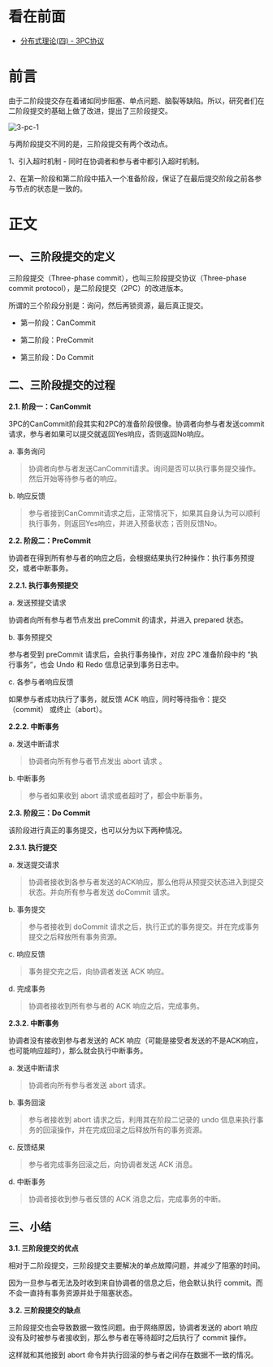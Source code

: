 
看在前面
====

* <a href="https://juejin.im/post/6844903621495111688">分布式理论(四) - 3PC协议</a>

前言
====

由于二阶段提交存在着诸如同步阻塞、单点问题、脑裂等缺陷。所以，研究者们在二阶段提交的基础上做了改进，提出了三阶段提交。

![3-pc-1]()

与两阶段提交不同的是，三阶段提交有两个改动点。

1、引入超时机制 - 同时在协调者和参与者中都引入超时机制。

2、在第一阶段和第二阶段中插入一个准备阶段，保证了在最后提交阶段之前各参与节点的状态是一致的。

正文
====

一、三阶段提交的定义
-------

三阶段提交（Three-phase commit），也叫三阶段提交协议（Three-phase commit protocol），是二阶段提交（2PC）的改进版本。

所谓的三个阶段分别是：询问，然后再锁资源，最后真正提交。

* 第一阶段：CanCommit

* 第二阶段：PreCommit

* 第三阶段：Do Commit

二、三阶段提交的过程
-------

**2.1. 阶段一：CanCommit**

3PC的CanCommit阶段其实和2PC的准备阶段很像。协调者向参与者发送commit请求，参与者如果可以提交就返回Yes响应，否则返回No响应。

a. 事务询问

> 协调者向参与者发送CanCommit请求。询问是否可以执行事务提交操作。然后开始等待参与者的响应。

b. 响应反馈

> 参与者接到CanCommit请求之后，正常情况下，如果其自身认为可以顺利执行事务，则返回Yes响应，并进入预备状态；否则反馈No。

**2.2. 阶段二：PreCommit**

协调者在得到所有参与者的响应之后，会根据结果执行2种操作：执行事务预提交，或者中断事务。

**2.2.1. 执行事务预提交**

a. 发送预提交请求

协调者向所有参与者节点发出 preCommit 的请求，并进入 prepared 状态。

b. 事务预提交

参与者受到 preCommit 请求后，会执行事务操作，对应 2PC 准备阶段中的 “执行事务”，也会 Undo 和 Redo 信息记录到事务日志中。

c. 各参与者响应反馈

如果参与者成功执行了事务，就反馈 ACK 响应，同时等待指令：提交（commit） 或终止（abort）。

**2.2.2. 中断事务**

a. 发送中断请求

> 协调者向所有参与者节点发出 abort 请求 。

b. 中断事务

> 参与者如果收到 abort 请求或者超时了，都会中断事务。

**2.3. 阶段三：Do Commit**

该阶段进行真正的事务提交，也可以分为以下两种情况。

**2.3.1. 执行提交**

a. 发送提交请求

> 协调者接收到各参与者发送的ACK响应，那么他将从预提交状态进入到提交状态。并向所有参与者发送 doCommit 请求。

b. 事务提交

> 参与者接收到 doCommit 请求之后，执行正式的事务提交。并在完成事务提交之后释放所有事务资源。

c. 响应反馈

> 事务提交完之后，向协调者发送 ACK 响应。

d. 完成事务

> 协调者接收到所有参与者的 ACK 响应之后，完成事务。

**2.3.2. 中断事务**

协调者没有接收到参与者发送的 ACK 响应（可能是接受者发送的不是ACK响应，也可能响应超时），那么就会执行中断事务。

a. 发送中断请求

> 协调者向所有参与者发送 abort 请求。

b. 事务回滚

> 参与者接收到 abort 请求之后，利用其在阶段二记录的 undo 信息来执行事务的回滚操作，并在完成回滚之后释放所有的事务资源。

c. 反馈结果

> 参与者完成事务回滚之后，向协调者发送 ACK 消息。

d. 中断事务

> 协调者接收到参与者反馈的 ACK 消息之后，完成事务的中断。

三、小结
-------

**3.1. 三阶段提交的优点**

相对于二阶段提交，三阶段提交主要解决的单点故障问题，并减少了阻塞的时间。

因为一旦参与者无法及时收到来自协调者的信息之后，他会默认执行 commit。而不会一直持有事务资源并处于阻塞状态。

**3.2. 三阶段提交的缺点**

三阶段提交也会导致数据一致性问题。由于网络原因，协调者发送的 abort 响应没有及时被参与者接收到，那么参与者在等待超时之后执行了 commit 操作。

这样就和其他接到 abort 命令并执行回滚的参与者之间存在数据不一致的情况。
